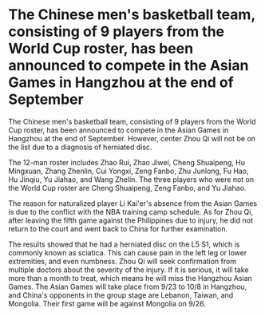 # The Chinese men's basketball team, consisting of 9 players from the World Cup roster, has been announced to compete in the Asian Games in Hangzhou at the end of September 
 The Chinese men's basketball team, consisting of 9 players from the World Cup roster, has been announced to compete in the Asian Games in Hangzhou at the end of September. However, center Zhou Qi will not be on the list due to a diagnosis of herniated disc.

The 12-man roster includes Zhao Rui, Zhao Jiwei, Cheng Shuaipeng, Hu Mingxuan, Zhang Zhenlin, Cui Yongxi, Zeng Fanbo, Zhu Junlong, Fu Hao, Hu Jinqiu, Yu Jiahao, and Wang Zhelin. The three players who were not on the World Cup roster are Cheng Shuaipeng, Zeng Fanbo, and Yu Jiahao.

The reason for naturalized player Li Kai'er's absence from the Asian Games is due to the conflict with the NBA training camp schedule. As for Zhou Qi, after leaving the fifth game against the Philippines due to injury, he did not return to the court and went back to China for further examination.

The results showed that he had a herniated disc on the L5 S1, which is commonly known as sciatica. This can cause pain in the left leg or lower extremities, and even numbness. Zhou Qi will seek confirmation from multiple doctors about the severity of the injury. If it is serious, it will take more than a month to treat, which means he will miss the Hangzhou Asian Games. The Asian Games will take place from 9/23 to 10/8 in Hangzhou, and China's opponents in the group stage are Lebanon, Taiwan, and Mongolia. Their first game will be against Mongolia on 9/26.